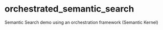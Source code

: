 # orchestrated_semantic_search
Semantic Search demo using an orchestration framework (Semantic Kernel)
